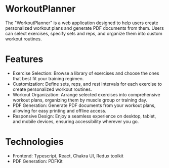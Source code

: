# WorkoutPlanner
The "WorkoutPlanner" is a web application designed to help users create personalized workout plans and generate PDF documents from them. Users can select exercises, specify sets and reps, and organize them into custom workout routines. 

# Features
* Exercise Selection: Browse a library of exercises and choose the ones that best fit your training regimen.
* Customization: Define sets, reps, and rest intervals for each exercise to create personalized workout routines.
* Workout Organization: Arrange selected exercises into comprehensive workout plans, organizing them by muscle group or training day.
* PDF Generation: Generate PDF documents from your workout plans, allowing for easy printing and offline access.
* Responsive Design: Enjoy a seamless experience on desktop, tablet, and mobile devices, ensuring accessibility wherever you go.

# Technologies
* Frontend: Typescript, React, Chakra UI, Redux toolkit
* PDF Generation: PDFKit

